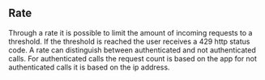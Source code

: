 
## Rate

Through a rate it is possible to limit the amount of incoming requests to a 
threshold. If the threshold is reached the user receives a 429 http status code.
A rate can distinguish between authenticated and not authenticated calls. For 
authenticated calls the request count is based on the app for not authenticated
calls it is based on the ip address.

